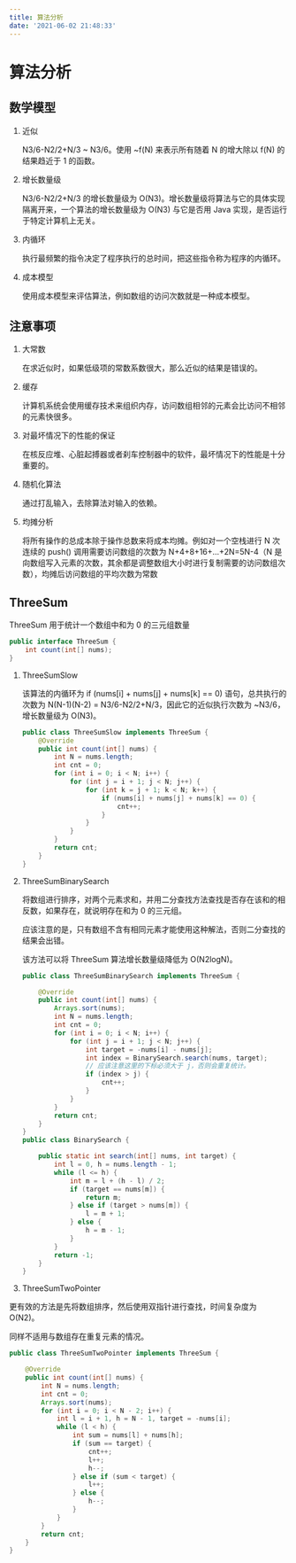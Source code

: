 ```yaml
---
title: 算法分析
date: '2021-06-02 21:48:33'
---
```


# 算法分析

## 数学模型

1. 近似

    N3/6-N2/2+N/3 ~ N3/6。使用 ~f(N) 来表示所有随着 N 的增大除以 f(N) 的结果趋近于 1 的函数。

2. 增长数量级

    N3/6-N2/2+N/3 的增长数量级为 O(N3)。增长数量级将算法与它的具体实现隔离开来，一个算法的增长数量级为 O(N3) 与它是否用 Java 实现，是否运行于特定计算机上无关。

3. 内循环

    执行最频繁的指令决定了程序执行的总时间，把这些指令称为程序的内循环。

4. 成本模型

    使用成本模型来评估算法，例如数组的访问次数就是一种成本模型。

## 注意事项

1. 大常数

    在求近似时，如果低级项的常数系数很大，那么近似的结果是错误的。

2. 缓存

    计算机系统会使用缓存技术来组织内存，访问数组相邻的元素会比访问不相邻的元素快很多。

3. 对最坏情况下的性能的保证

    在核反应堆、心脏起搏器或者刹车控制器中的软件，最坏情况下的性能是十分重要的。

4. 随机化算法

    通过打乱输入，去除算法对输入的依赖。

5. 均摊分析

    将所有操作的总成本除于操作总数来将成本均摊。例如对一个空栈进行 N 次连续的 push() 调用需要访问数组的次数为 N+4+8+16+...+2N=5N-4（N 是向数组写入元素的次数，其余都是调整数组大小时进行复制需要的访问数组次数），均摊后访问数组的平均次数为常数

## ThreeSum

ThreeSum 用于统计一个数组中和为 0 的三元组数量

```java
public interface ThreeSum {
    int count(int[] nums);
}
```

1. ThreeSumSlow

    该算法的内循环为 if (nums[i] + nums[j] + nums[k] == 0) 语句，总共执行的次数为 N(N-1)(N-2) = N3/6-N2/2+N/3，因此它的近似执行次数为 ~N3/6，增长数量级为 O(N3)。

    ```java
    public class ThreeSumSlow implements ThreeSum {
        @Override
        public int count(int[] nums) {
            int N = nums.length;
            int cnt = 0;
            for (int i = 0; i < N; i++) {
                for (int j = i + 1; j < N; j++) {
                    for (int k = j + 1; k < N; k++) {
                        if (nums[i] + nums[j] + nums[k] == 0) {
                            cnt++;
                        }
                    }
                }
            }
            return cnt;
        }
    }
    ```

2. ThreeSumBinarySearch

    将数组进行排序，对两个元素求和，并用二分查找方法查找是否存在该和的相反数，如果存在，就说明存在和为 0 的三元组。

    应该注意的是，只有数组不含有相同元素才能使用这种解法，否则二分查找的结果会出错。

    该方法可以将 ThreeSum 算法增长数量级降低为 O(N2logN)。

    ```java
    public class ThreeSumBinarySearch implements ThreeSum {

        @Override
        public int count(int[] nums) {
            Arrays.sort(nums);
            int N = nums.length;
            int cnt = 0;
            for (int i = 0; i < N; i++) {
                for (int j = i + 1; j < N; j++) {
                    int target = -nums[i] - nums[j];
                    int index = BinarySearch.search(nums, target);
                    // 应该注意这里的下标必须大于 j，否则会重复统计。
                    if (index > j) {
                        cnt++;
                    }
                }
            }
            return cnt;
        }
    }
    public class BinarySearch {

        public static int search(int[] nums, int target) {
            int l = 0, h = nums.length - 1;
            while (l <= h) {
                int m = l + (h - l) / 2;
                if (target == nums[m]) {
                    return m;
                } else if (target > nums[m]) {
                    l = m + 1;
                } else {
                    h = m - 1;
                }
            }
            return -1;
        }
    }
    ```

3. ThreeSumTwoPointer

更有效的方法是先将数组排序，然后使用双指针进行查找，时间复杂度为 O(N2)。

同样不适用与数组存在重复元素的情况。

```java
public class ThreeSumTwoPointer implements ThreeSum {

    @Override
    public int count(int[] nums) {
        int N = nums.length;
        int cnt = 0;
        Arrays.sort(nums);
        for (int i = 0; i < N - 2; i++) {
            int l = i + 1, h = N - 1, target = -nums[i];
            while (l < h) {
                int sum = nums[l] + nums[h];
                if (sum == target) {
                    cnt++;
                    l++;
                    h--;
                } else if (sum < target) {
                    l++;
                } else {
                    h--;
                }
            }
        }
        return cnt;
    }
}
```
